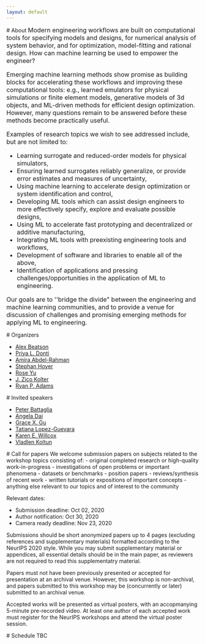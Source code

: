```yaml
---
layout: default
---
```


<a name="about"> 
# About

<font size="3">
Modern engineering workflows are built on computational tools for specifying models and designs, 
for numerical analysis of system behavior, and for optimization, model-fitting and rational design. 
How can machine learning be used to empower the engineer?

Emerging machine learning methods show promise as building blocks for accelerating these workflows and improving these computational tools: 
e.g., learned emulators for physical simulations or finite element models, 
generative models of 3d objects, 
and ML-driven methods for efficient design optimization. 
However, many questions remain to be answered before these methods become practically useful. 

Examples of research topics we wish to see addressed include, but are not limited to:
- Learning surrogate and reduced-order models for physical simulators,
- Ensuring learned surrogates reliably generalize, or provide error estimates and measures of uncertainty,
- Using machine learning to accelerate design optimization or system identification and control,
- Developing ML tools which can assist design engineers to more effectively specify, explore and evaluate possible designs,
- Using ML to accelerate fast prototyping and decentralized or additive manufacturing,
- Integrating ML tools with preexisting engineering tools and workflows,
- Development of software and libraries to enable all of the above,
- Identification of applications and pressing challenges/opportunities in the application of ML to engineering.

Our goals are to ''bridge the divide" between the engineering and machine learning communities, and to provide a venue for discussion of challenges and promising emerging methods for applying ML to engineering.
</font>

<a name="organizers"> 
# Organizers

- [Alex Beatson](https://www.cs.princeton.edu/~abeatson/)
- [Priya L. Donti](http://priyadonti.com/)
- [Amira Abdel-Rahman](https://amiraa.pages.cba.mit.edu/home/)
- [Stephan Hoyer](http://stephanhoyer.com/)
- [Rose Yu](http://roseyu.com/)
- [J. Zico Kolter](http://zicokolter.com/)
- [Ryan P. Adams](https://www.cs.princeton.edu/~rpa/)

<a name="speakers"> 
# Invited speakers

- [Peter Battaglia](https://scholar.google.com/citations?user=nQ7Ij30AAAAJ&hl=en)
- [Angela Dai](https://angeladai.github.io/)
- [Grace X. Gu](https://gu.berkeley.edu/)
- [Tatiana Lopez-Guevara](http://zepolitat.co/)
- [Karen E. Willcox](https://kiwi.oden.utexas.edu/)
- [Vladlen Koltun](http://vladlen.info/)

<a name="calls"> 
# Call for papers
We welcome submission papers on subjects related to the workshop topics consisting of:
- original completed research or high-quality work-in-progress
- investigations of open problems or important phenomena
- datasets or benchmarks
- position papers
- reviews/synthesis of recent work
- written tutorials or expositions of important concepts
- anything else relevant to our topics and of interest to the community 

Relevant dates:
- Submission deadline: Oct 02, 2020
- Author notification: Oct 30, 2020
- Camera ready deadline: Nov 23, 2020

Submissions should be short anonymized papers up to 4 pages (excluding references and supplementary materials) formatted according to the NeurIPS 2020 style. 
While you may submit supplementary material or appendices, all essential details should be in the main paper, as reviewers are not required to read this supplementatry material.
    
Papers must not have been previously presented or accepted for presentation at an archival venue. However, this workshop is non-archival, and papers submitted to this workshop may be (concurrently or later) submitted to an archival venue.

Accepted works will be presented as virtual posters, with an accopmanying 5-minute pre-recorded video. At least one author of each accepted work must register for the NeurIPS workshops and attend the virtual poster session.

<a name="schedule"> 
# Schedule 
TBC
